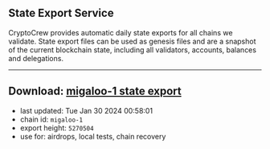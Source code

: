 ## State Export Service
CryptoCrew provides automatic daily state exports for all chains we validate. State export files can be used as genesis files and are a snapshot of the current blockchain state, including all validators, accounts, balances and delegations.

---
**Download: [migaloo-1 state export](https://dl.ccvalidators.com/SERVICE/migaloo/migaloo-1_export_5270504.json)**
---

- last updated: Tue Jan 30 2024 00:58:01
- chain id: `migaloo-1`
- export height: `5270504`
- use for: airdrops, local tests, chain recovery

